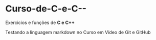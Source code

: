 # Curso-de-C-e-C--
Exercicios e funções de **C e C++**

Testando a linguagem markdown no Curso em Vídeo de Git e GitHub
